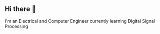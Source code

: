 ## Hi there 👋

I'm an Electrical and Computer Engineer currently learning Digital Signal Processing
